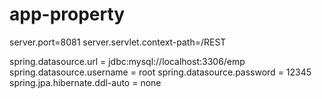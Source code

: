 # app-property


server.port=8081
server.servlet.context-path=/REST

spring.datasource.url = jdbc:mysql://localhost:3306/emp
spring.datasource.username = root
spring.datasource.password = 12345
spring.jpa.hibernate.ddl-auto = none
